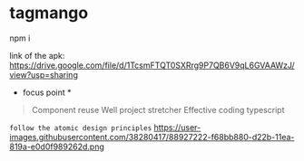 # tagmango

npm i

link of the apk: https://drive.google.com/file/d/1TcsmFTQT0SXRrg9P7QB6V9qL6GVAAWzJ/view?usp=sharing

* focus point *

> Component reuse
> Well project stretcher
> Effective coding 
> typescript

`follow the atomic design principles`
https://user-images.githubusercontent.com/38280417/88927222-f68bb880-d22b-11ea-819a-e0d0f989262d.png
